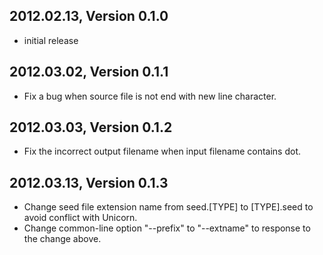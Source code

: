 2012.02.13, Version 0.1.0
-------------------------
+ initial release

2012.03.02, Version 0.1.1
-------------------------
* Fix a bug when source file is not end with new line character.

2012.03.03, Version 0.1.2
-------------------------
* Fix the incorrect output filename when input filename contains dot.

2012.03.13, Version 0.1.3
-------------------------
* Change seed file extension name from seed.[TYPE] to [TYPE].seed to avoid conflict with Unicorn.
* Change common-line option "--prefix" to "--extname" to response to the change above.